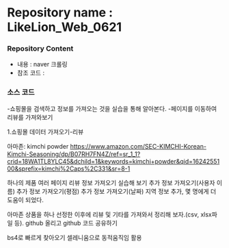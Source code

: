 # Repository name : LikeLion_Web_0621
### Repository Content
  * 내용 : naver 크롤링
  * 참조 코드 : 

### 소스 코드

-쇼핑몰을 검색하고 정보를 가져오는 것을 실습을 통해 알아본다.
-페이지를 이동하여 리뷰를 가져와보기

1.쇼핑몰 데이터 가져오기-리뷰

아마존: kimchi powder
https://www.amazon.com/SEC-KIMCHI-Korean-Kimchi-Seasoning/dp/B07RH7FN4Z/ref=sr_1_1?crid=18WA1TL8YLC45&dchild=1&keywords=kimchi+powder&qid=1624255100&sprefix=kimchi%2Caps%2C331&sr=8-1

하나의 제품 여러 페이지 리뷰 정보 가져오기 실습해 보기
추가 정보 가져오기(사용자 이름) 
추가 정보 가져오기(평점)
추가 정보 가져오기(날짜)
지역 정보 추가, 몇 명에게 더 도움이 되었다.

아마존 상품을 하나 선정한 이후에 리뷰 및 기타를 가져와서 정리해 보자.(csv, xlsx파일 등). github 올리고 github 코드 공유하기

bs4로 빠르게 찾아오기
셀레니움으로 동적움직임 활용
